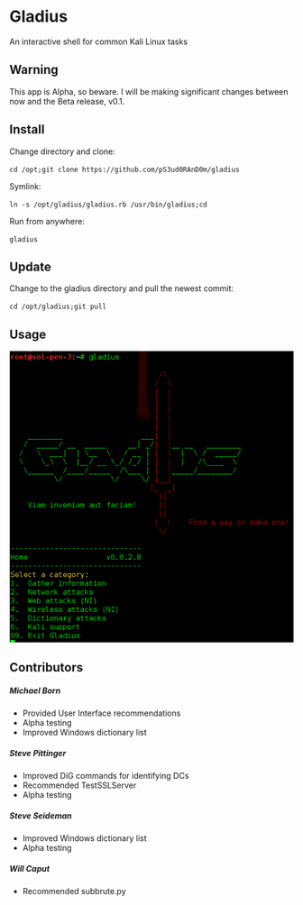 # Gladius
An interactive shell for common Kali Linux tasks

## Warning
This app is Alpha, so beware. I will be making significant changes between now and the Beta release, v0.1.

## Install
Change directory and clone:

`cd /opt;git clone https://github.com/pS3ud0RAnD0m/gladius`


Symlink:

`ln -s /opt/gladius/gladius.rb /usr/bin/gladius;cd`


Run from anywhere:

`gladius`

## Update
Change to the gladius directory and pull the newest commit:

`cd /opt/gladius;git pull`

## Usage
![Alt text](doc/images/usage.png "Start Gladius")

## Contributors
##### Michael Born
* Provided User Interface recommendations
* Alpha testing
* Improved Windows dictionary list

##### Steve Pittinger
* Improved DiG commands for identifying DCs
* Recommended TestSSLServer
* Alpha testing

##### Steve Seideman
* Improved Windows dictionary list
* Alpha testing

##### Will Caput
* Recommended subbrute.py
